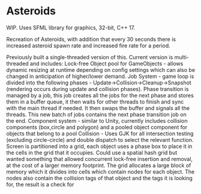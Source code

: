# Asteroids
WIP.
Uses SFML library for graphics, 32-bit, C++ 17.

Recreation of Asteroids, with addition that every 30 seconds there is increased asteroid spawn rate and increased fire rate for a period.

Previously built a single-threaded version of this. Current version is multi-threaded and includes:
Lock-free Object pool for GameObjects - allows dynamic resizing at runtime depending on config settings which can also be changed in anticipation of higher/lower demand.
Job System - game loop is divided into the following phases - Update->Collision->Cleanup->Snapshot (rendering occurs during update and collision phases). Phase transition is managed by a job, this job creates all the jobs for the next phase and stores them in a buffer queue, it then waits for other threads to finish and sync with the main thread if needed. It then swaps the buffer and signals all the threads. This new batch of jobs contains the next phase transition job on the end.
Component system - similar to Unity, currently includes collision components (box,circle and polygon) and a pooled object component for objects that belong to a pool
Collision - Uses GJK for all intersection testing (excluding circle-circle) and double dispatch to select the relevant function. Screen is partitioned into a grid, each object uses a phase box to place it in the cells in the grid that it occupies. Could use a spatial hash grid but wanted something that allowed concurrent lock-free insertion and removal, at the cost of a larger memory footprint. The grid allocates a large block of memory which it divides into cells which contain nodes for each object. The nodes also contain the collision tags of that object and the tags it is looking for, the result is a check for 
